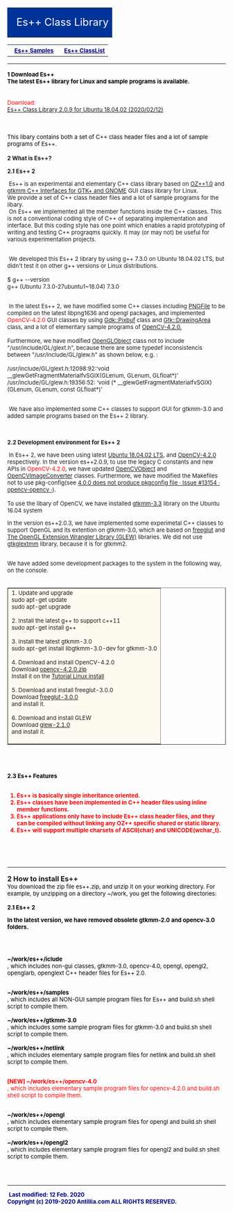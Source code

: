 
<html>
<head>
<!--
<meta name="viewport" content="width=device-width, initial-scale=1.0">
<meta http-equiv="Content-Type" content="text/html; charset=UTF-8">
<meta name="description"
 content="ES++, es++,OZ++, oz++, OZ++1.0, OZ++2.0, OpenGL, Netlink++, Motif++,Class Library for Linux, Free C++ class library for Linux is available.">
 
<meta name="keywords"
         content="Es++; es++;OZ++; oz++; OZ++1.0; OZ++2.0; OpenGL;Netlink++; Motif++; Linux Class Library; C++ Class Library; Object Oriented Programming;C++">

<meta name="Author" content="Tom Atlan">
<meta http-equiv="Pragma:" content="no-cache">

-->


<style type="text/css">
body {
    color: #00; background: #FFF;
    margin-left:0; margin-right:0;
    margin-top:0;
	margin-bottom:0;
    font-family: arial,verdana,helvetica,tahoma,sans-serif; 
}
a:link { color: "#003344"}
a:hover {color:"red"}
a:visited { color: #72f; background:#fff}    

td.left a:link { color: "#003344"}
td.left a:hover {color:"red"}
td.left a:visited { color: #003344 ; background: #ddeeff}

td {
  word-wrap:break-word;
}
<!-- 
@media (max-width: 480px) {
  img{
    max-width: 95%;
    height: auto;
  }
}
</style>

<script type="text/javascript">
function confirmation(message, url) {
  if(window.confirm(message)){
    location.href = url + ".zip"; 
  } else{
      //window.alert('Canceled');
  }
}
</script>
-->

<!--
#00eecc }
 -->
 <!--
<title>
Antillia.com
</title>
</head>

<body bgcolor="white" topmargin="0" leftmargin="0">
<table cellpadding="3"  border="0" width="100%" cellspacing="0" >
<tr align="left">
<td bgcolor="#003344" align="middle" background='../images/solarsystem.jpg' >

<font size=6 color ="white" >

&nbsp;&nbsp;Welcome to Software Laboratory of Antillia.com.<br>
&nbsp;&nbsp;&nbsp;&nbsp;Future Windows and Linux Programming<br>
</font>
</td>
</table>
-->
<!-- Right Begin -->
<!--
================================================================================================
-->

<br clear="all">

 
<TABLE CELLSPACING="0" CELLPADDING="4" BORDER="0" WIDTH="100%">
<TR>
<TD COLSPAN="3" HEIGHT="20" VALIGN="MIDDLE" BGCOLOR="#003399">

<!--
<TD COLSPAN="3" HEIGHT="20" VALIGN="MIDDLE" BGCOLOR="darkgreen">
-->
<FONT size="5" 
COLOR="#ffffff" SIZE="-1">&nbsp;&nbsp;Es++ Class Library
</FONT></TD>
</TR></TABLE>

<!-- Top anchors begin -->

<table cellpadding="4"  border="0"  cellspacing="4"><tr>
<!--
<td class="left">
&nbsp;
<a href="../index.html">
<font size =2 color="navy">
<b> Home</b>
</font>
</a>
&nbsp;
</td>
-->
<td  class ="left">
&nbsp;
<a href="http://www.antillia.com/es++/samples.html">
<font size=2 color="navy"><b>Es++ Samples
</b>
</font>
</a>
</td>
<td  class ="left">
&nbsp;
<a href="http://www.antillia.com/es++/classlist.html">
<font size=2 color="navy">
<b>Es++ ClassList
</b>
</font>
</a>
</td>
</tr>
</table>


<!-- Top anchors end -->

<!--
<font size = 2 color="red">
<b>
<li>25 Mar 2001:Added chapter 5.
</b>
</font>
-->
<font size = 3 color="black">
<hr noshade color ="gray">

<b>

<b>
<font size=2>
1 Download Es++<br>
</b>
</font>

<font size=2>
The latest Es++ library for Linux and sample programs is available. 
</font>

</b>
<br><br>
<!--
<b>
<li><a href="./es++2.0.3.zip">
Es++ Class Library 2.0.3 for Ubuntu 16.04 64 
</font>
</a><font size=2>(es++2.0.5.zip:</font><font color="red" size=2> #2018.08.21</font>)</li><br>
-->

<font color="red" size=2>

Download:<br>
<a href="http://www.antillia.com/es++/es++2.0.9.zip">
Es++ Class Library 2.0.9 for Ubuntu 18.04.02 (2020/02/12)</a>

</font>
<br>
</b>
</font>
<!--
<font size=2>
<li><a href="./es++1.0.2.zip">
Deprecated: Es++ Class Library 1.0.2 for Ubuntu 14.04 and OpenCV 2.8
</font>
</a><font size=2>(es++1.0.2.zip:</font><font color="red" size=2> #2017.07.26</font>)</li>
-->
<font color="black" size=2>

This libary contains both a set of C++ class header files and a lot of sample programs of Es++. <br>
</font>
<br>
<font size=2>
<b>
2 What is Es++? <br>
</b>
</font>

<font size=2>
<b>2.1 Es++ 2</b>
<br>

&nbsp;Es++ is an experimental and elementary C++ class library based on <a href="http://www.antillia.com/oz++/library.html">OZ++1.0</a>
 and <a href="https://www.gtkmm.org/en/">gtkmm C++ Interfaces for GTK+ and GNOME</a> GUI class library
for Linux.<br>
We provide a set of C++ class header files and a lot of sample programs for the libary.<br>
&nbsp;On Es++ we implemented all the member functions inside the C++ classes. 
This is not a conventional coding style of C++ of separating implementation and interface.
 But this coding style has one point which enables a rapid prototyping of writing and testing C++ prograqms quickly. 
 It may (or may not) be useful for various experimentation projects.
<br>
<br> 

&nbsp;We developed this Es++ 2 library by using g++ 7.3.0 on Ubuntu 18.04.02 LTS, but
 didn't test it on other g++ versions or Linux distributions.<br><br> 
$ g++ --version<br>
g++ (Ubuntu 7.3.0-27ubuntu1~18.04) 7.3.0<br>
<br>

&nbsp;In the latest Es++ 2, we have modified some C++ classes including <a href="./classes/es++/PNGFile.html">PNGFile</a> to be compiled on the latest libpng1636
and opengl packages, and implemented <font color="red">OpenCV-4.2.0</font> GUI classes by using
 <a href="https://developer.gnome.org/gtkmm/stable/classGdk_1_1Pixbuf.html">Gdk::Pixbuf</a> class 
 and <a href="https://developer.gnome.org/gtkmm/stable/classGtk_1_1DrawingArea.html"> Gtk::DrawingArea</a> class,
 and a lot of elementary sample programs of <a href="http://opencv.org/releases.html">OpenCV-4.2.0.</a><br>
 <br>
Furthermore, we have modified <a href="./classes/opengl/OpenGLObject.html">OpenGLObject</a> class not to include "/usr/include/GL/glext.h", because
there are some typedef inconsistencis between "/usr/include/GL/glew.h" as shown below, e.g. :<br>
<br>
/usr/include/GL/glext.h:12098:92:‘void __glewGetFragmentMaterialfvSGIX(GLenum, GLenum, GLfloat*)’ <br>
/usr/include/GL/glew.h:19356:52: ‘void (* __glewGetFragmentMaterialfvSGIX)(GLenum, GLenum, const GLfloat*)’<br>
<br>

&nbsp;We have also implemented some C++ classes to support GUI for gtkmm-3.0 and added 
sample programs based on the Es++ 2 library.<br>
 <br>
<br>


<font size=2>
<b>
2.2 Development environment for Es++ 2<br>
</b>
</font>
<font size=2>

&nbsp;In Es++ 2, we have been using latest <a href="https://www.ubuntu.com/download/desktop">Ubuntu 18.04.02 LTS</a>,
and <a href="http://docs.opencv.org/4.0.1/">OpenCV-4.2.0</a> respectively.
In the version es++2.0.9, to use the legacy C constants and new APIs in <font color="red">OpenCV-4.2.0</font>, we have updated
<a href="./classes/opencv-4.0/OpenCVObject.html">OpenCVObject</a> and <a href="./classes/opencv-4.0/OpenCVImageConverter.html">OpenCVImageConverter</a> classes.
 Furthermore, we have modified the Makefiles not to use pkg-config(see <a href="https://github.com/opencv/opencv/issues/13154">4.0.0 does not produce pkgconfig file · Issue #13154 · opencv-opencv ·</a>).<br>
<br>To use the libary of OpenCV, we have installed <a href="https://launchpad.net/ubuntu/trusty/+package/libgtkmm-3.0-dev">gtkmm-3.3</a> library on the Ubuntu 16.04 system

In the version es++2.0.3, we have implemented some experimetal C++ classes to support OpenGL and its extention on gtkmm-3.0, 
which are based on <a href="http://freeglut.sourceforge.net/">freeglut</a>
and <a href="http://glew.sourceforge.net/">The OpenGL Extension Wrangler Library (GLEW)</a> libraries.
We did not use <a href="https://github.com/GNOME/gtkglextmm/blob/master/gtkglextmm.spec.in">gtkglextmm</a> library, because it is for gtkmm2.
<br><br>

We have added some development packages to the system in the following way, on the console.<br>
<br>

<table cellpadding="4"  width="98%" border=1 style='border-collapse: collapse;'>
<tr>
<td bgcolor='floralwhite'>
<font size=2>
1. Update and upgrade<br> 
sudo apt-get update<br>
sudo apt-get upgrade<br>
<br>
2. Install the latest g++ to support c++11<br>
sudo apt-get install g++<br>
<br>
3. Install the latest gtkmm-3.0<br>
sudo apt-get install libgtkmm-3.0-dev for gtkmm-3.0<br>
<br>
4. Download and install OpenCV-4.2.0<br>
 Download <a href="https://github.com/opencv/opencv/archive/4.2.0.zip">opencv-4.2.0.zip</a><br>
 Install it on the <a href="http://docs.opencv.org/master/d7/d9f/tutorial_linux_install.html">Tutorial Linux install</a><br>
<br>
5. Download and install freeglut-3.0.0<br>
Download <a href="http://prdownloads.sourceforge.net/freeglut/freeglut-3.0.0.tar.gz?download">freeglut-3.0.0</a><br>
 and install it.<br>
 <br>
6. Download and install GLEW<br>
Download <a href="https://sourceforge.net/projects/glew/files/glew/2.1.0/">glew-2.1.0</a><br>
 and install it.<br>
 <br>

</font>
</td></tr>
</table>
<br>
<br>
<font size=2>
<b>
<br>
<font size=2 color="black">
<b>2.3 Es++ Features<br>
</font>
</b>
<font size=2 color="red">
<br>
 
 1. Es++ is basically single inheritance oriented.<br>
 2. Es++ classes have been implemented in C++ header files using inline member functions.<br>
 3. Es++ applications only have to include Es++ class header files, and they can be compiled without linking any OZ++ specific shared or static library.<br>
 4. Es++ will support multiple charsets of ASCII(char) and UNICODE(wchar_t).<br>
 
</font>
<br>

<font size=2>
<br>
<br>
<font size=3>

<hr noshade color = "gray">
<b>
2 How to install Es++ <br>
</b>
</b>
<font size=2 color="black">
You download the zip file es++.zip, and unzip it on your working directory. For example, 
by unzipping on a directory ~/work, you get the following directories:
<br>
<!--
<pre>
-->
<br><b>
2.1 Es++ 2<br>

In the latest version, we have removed obsolete gtkmm-2.0 and opencv-3.0 folders.

</b><br><br>

<b>~/work/es++/iclude </b><br>
, which includes non-gui classes, gtkmm-3.0, opencv-4.0, opengl, opengl2, openglarb, openglext C++ header files for Es++ 2.0.<br>
<br>

<b>~/work/es++/samples</b><br>
, which includes all NON-GUI sample program files for Es++ and build.sh shell script to compile them.
<br>
<br>
<b>~/work/es++/gtkmm-3.0</b><br>
, which includes some sample program files for gtkmm-3.0 and build.sh shell script to compile them.
<br>
<br>
<b>~/work/es++/netlink</b><br>
, which includes elementary sample program files for netlink and build.sh shell script to compile them.
<br>

<br>

<font size=2 color="red">
<b>[NEW] ~/work/es++/opencv-4.0</b><br>
, which includes elementary sample program files for <font color="red">opencv-4.2.0</font> and build.sh shell script to compile them.
</font>
<br>
<br>

<b>~/work/es++/opengl</b><br>
, which includes elementary sample program files for opengl and build.sh shell script to compile them.
<br>
<br>
<b>~/work/es++/opengl2</b><br>
, which includes elementary sample program files for opengl2 and build.sh shell script to compile them.
<br>
<br>

<br>


<!-- bottom anchors end -->
<!--
<font size= 2 >
<hr noshade color = "lightgray">
<b>
Last modified: 21 Aug. 2018 
</b>
</font>
-->

<!-- Right End -->

<!--
================================================================================================
-->

</td>

</tr>
</table>

<font size = 2 color = "navy" >
<hr noshade color="navy">
&nbsp;<b>Last modified: 12 Feb. 2020</b>
</font>
<br>
<font color = "navy" size ="2">
<b>
Copyright (c) 2019-2020  Antillia.com ALL RIGHTS RESERVED. 
</b>
</font>
</body>
</html>


